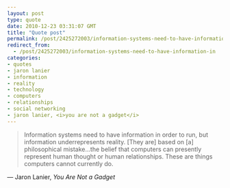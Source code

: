 ```yaml
---
layout: post
type: quote
date: 2010-12-23 03:31:07 GMT
title: "Quote post"
permalink: /post/2425272003/information-systems-need-to-have-information-in
redirect_from: 
  - /post/2425272003/information-systems-need-to-have-information-in
categories:
- quotes
- jaron lanier
- information
- reality
- technology
- computers
- relationships
- social networking
- jaron lanier, <i>you are not a gadget</i>
---
```

<blockquote>Information systems need to have information in order to run, but information underrepresents reality. [They are] based on [a] philosophical mistake…the belief that computers can presently represent human thought or human relationships. These are things computers cannot currently do.</blockquote>

 — Jaron Lanier, <i>You Are Not a Gadget</i>